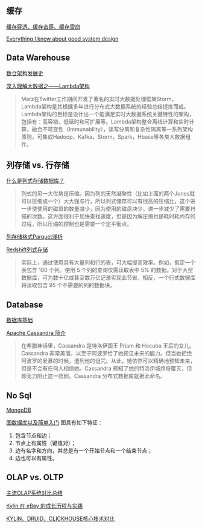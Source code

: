 ## 缓存
[缓存穿透、缓存击穿、缓存雪崩](https://www.damon8.cn/2020/07/27/mq-01/)

[Everything I know about good system design](https://www.seangoedecke.com/good-system-design/)

## Data Warehouse
[数仓架构发展史](https://www.cnblogs.com/data-magnifier/p/14128335.html)

[深入理解大数据之——Lambda架构](https://jiang-hao.com/articles/2019/big-data-lambda-architecture.html)
>Marz在Twitter工作期间开发了著名的实时大数据处理框架Storm，Lambda架构是其根据多年进行分布式大数据系统的经验总结提炼而成。Lambda架构的目标是设计出一个能满足实时大数据系统关键特性的架构，包括有：高容错、低延时和可扩展等。Lambda架构整合离线计算和实时计算，融合不可变性（Immunability），读写分离和复杂性隔离等一系列架构原则，可集成Hadoop，Kafka，Storm，Spark，Hbase等各类大数据组件。


## 列存储 vs. 行存储

[什么是列式存储数据库？](https://blog.csdn.net/NIeson2012/article/details/79551337)
>列式的另一大优势是压缩。因为列的天然凝聚性（比如上面的两个Jones就可以压缩成一个）大大强与行，所以列式储存可以有很高的压缩比，这个进一步使使用的磁盘的数量减少，因为使用的磁盘块少，进一步减少了需要扫描的次数。这方面很利于加快查找速度，但是因为解压缩也是耗时耗内存的过程，所以压缩的控制也是需要一个定平衡点。

[列存储格式Parquet浅析](https://www.jianshu.com/p/47b39ae336d5)

[Redshift列式存储](https://docs.amazonaws.cn/redshift/latest/dg/c_columnar_storage_disk_mem_mgmnt.html)
>实际上，通过使用具有大量列和行的表，可大幅提高效率。例如，假定一个表包含 100 个列。使用 5 个列的查询仅需读取表中 5% 的数据。对于大型数据库，可为数十亿或甚至数万亿记录实现此节省。相反，一个行式数据库将读取包含 95 个不需要的列的数据块。

## Database

[数据库基础](DB_fundamental.md)

[Apache Cassandra 简介](https://www.iteblog.com/archives/2530.html)
>在希腊神话里，Cassandra 是特洛伊国王 Priam 和 Hecuba 王后的女儿。Cassandra 非常美丽，以至于阿波罗给了她预见未来的能力。但当她拒绝阿波罗的爱慕的时候，遭到他的诅咒。从此，她依然可以精确地预知未来，但是不会有任何人相信她。Cassandra 预知了她的特洛伊城终将覆灭，但却无力阻止这一悲剧。Cassandra 分布式数据库就据此命名。

## No Sql

[MongoDB](MongoDB.md)

[图数据库以及简单入门](https://blog.csdn.net/xlgen157387/article/details/79085901)
图具有如下特征：
1. 包含节点和边；
2. 节点上有属性（键值对）；
3. 边有名字和方向，并总是有一个开始节点和一个结束节点；
4. 边也可以有属性。

## OLAP vs. OLTP

[主流OLAP系统对比总结](https://zhuanlan.zhihu.com/p/38767561)

[Kylin 在 eBay 的成长历程与实践](https://www.infoq.cn/article/56vdaS7pwu2iexe4ukv0)

[KYLIN、DRUID、CLICKHOUSE核心技术对比](http://www.jackywoo.cn/kylin-druid-clickhouse-comparing/)

